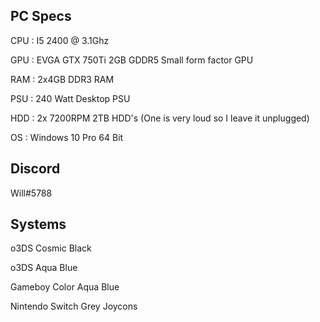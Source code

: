 ## PC Specs

CPU : I5 2400 @ 3.1Ghz

GPU : EVGA GTX 750Ti 2GB GDDR5 Small form factor GPU

RAM : 2x4GB DDR3 RAM

PSU : 240 Watt Desktop PSU

HDD : 2x 7200RPM 2TB HDD's (One is very loud so I leave it unplugged)

OS : Windows 10 Pro 64 Bit

## Discord

Will#5788

## Systems

o3DS Cosmic Black

o3DS Aqua Blue

Gameboy Color Aqua Blue

Nintendo Switch Grey Joycons

